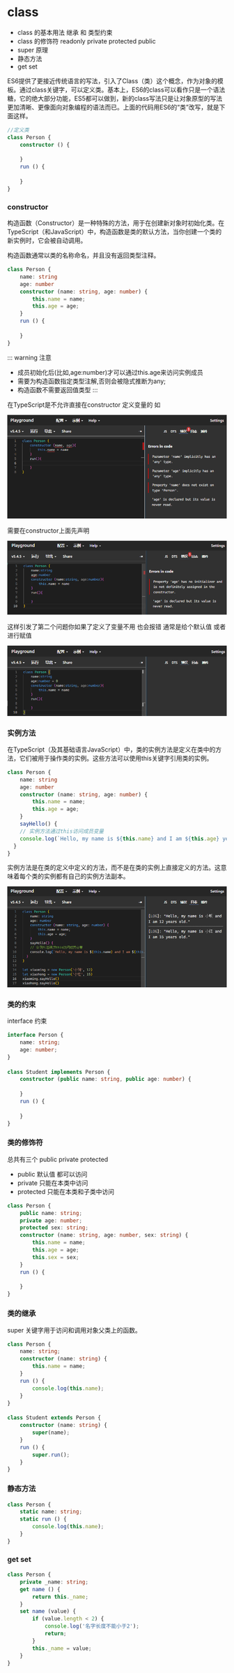 # class

- class 的基本用法 继承 和 类型约束
- class 的修饰符 readonly private protected public
- super 原理
- 静态方法
- get set
 


ES6提供了更接近传统语言的写法，引入了Class（类）这个概念，作为对象的模板。通过class关键字，可以定义类。基本上，ES6的class可以看作只是一个语法糖，它的绝大部分功能，ES5都可以做到，新的class写法只是让对象原型的写法更加清晰、更像面向对象编程的语法而已。上面的代码用ES6的“类”改写，就是下面这样。

```ts
//定义类
class Person {
    constructor () {
 
    }
    run () {
        
    }
}
```
### constructor

构造函数（Constructor）是一种特殊的方法，用于在创建新对象时初始化类。在TypeScript（和JavaScript）中，构造函数是类的默认方法，当你创建一个类的新实例时，它会被自动调用。

构造函数通常以类的名称命名，并且没有返回类型注释。

```ts
class Person {
    name: string
    age: number
    constructor (name: string, age: number) {
        this.name = name;
        this.age = age;
    }
    run () {
        
    }
}
```
::: warning 注意
- 成员初始化后(比如,age:number)才可以通过this.age来访问实例成员
- 需要为构造函数指定类型注解,否则会被隐式推断为any;
- 构造函数不需要返回值类型
:::

在TypeScript是不允许直接在constructor 定义变量的  如

![alt text](img/image.png)

需要在constructor上面先声明

![alt text](img/image-1.png)

这样引发了第二个问题你如果了定义了变量不用 也会报错 通常是给个默认值 或者 进行赋值

![alt text](img/image-2.png)

### 实例方法

在TypeScript（及其基础语言JavaScript）中，类的实例方法是定义在类中的方法，它们被用于操作类的实例。这些方法可以使用this关键字引用类的实例。

```ts
class Person {
    name: string
    age: number
    constructor (name: string, age: number) {
        this.name = name;
        this.age = age;
    }
    sayHello() {
  	// 实例方法通过this访问成员变量
    console.log(`Hello, my name is ${this.name} and I am ${this.age} years old.`)
  }
}
```

实例方法是在类的定义中定义的方法，而不是在类的实例上直接定义的方法。这意味着每个类的实例都有自己的实例方法副本。

![alt text](img/image-3.png)



### 类的约束

interface 约束

```ts
interface Person {
    name: string;
    age: number;
}

class Student implements Person {
    constructor (public name: string, public age: number) {
 
    }
    run () {
        
    }
}
```



### 类的修饰符

总共有三个 public private protected

- public 默认值 都可以访问
- private 只能在本类中访问
- protected 只能在本类和子类中访问

```ts
class Person {
    public name: string;
    private age: number;
    protected sex: string;
    constructor (name: string, age: number, sex: string) {
        this.name = name;
        this.age = age;
        this.sex = sex;
    }
    run () {
        
    }
}
```

### 类的继承

super 关键字用于访问和调用对象父类上的函数。

```ts
class Person {
    name: string;
    constructor (name: string) {
        this.name = name;
    }
    run () {
        console.log(this.name);
    }
}

class Student extends Person {
    constructor (name: string) {
        super(name);
    }
    run () {
        super.run();
    }
}
```

### 静态方法

```ts
class Person {
    static name: string;
    static run () {
        console.log(this.name);
    }
}
```

### get set

```ts
class Person {
    private _name: string;
    get name () {
        return this._name;
    }
    set name (value) {
        if (value.length < 2) {
            console.log('名字长度不能小于2');
            return;
        }
        this._name = value;
    }
}
```








